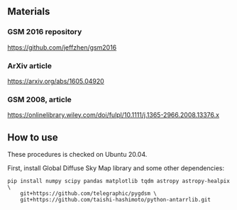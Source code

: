 
## Materials

### GSM 2016 repository

https://github.com/jeffzhen/gsm2016

### ArXiv article

https://arxiv.org/abs/1605.04920

### GSM 2008, article

https://onlinelibrary.wiley.com/doi/fulpl/10.1111/j.1365-2966.2008.13376.x

## How to use

These procedures is checked on Ubuntu 20.04.

First, install Global Diffuse Sky Map library and some other dependencies:

```
pip install numpy scipy pandas matplotlib tqdm astropy astropy-healpix \
    git+https://github.com/telegraphic/pygdsm \
    git+https://github.com/taishi-hashimoto/python-antarrlib.git
```
